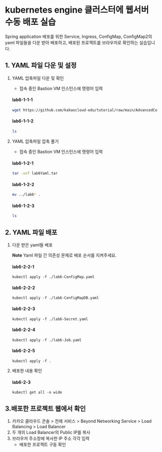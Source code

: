 # kubernetes engine 클러스터에 웹서버 수동 배포 실습

Spring application 배포를 위한 Service, Ingress, ConfigMap, ConfigMap2의 yaml 파일들을 다운 받아 배포하고, 배포된 프로젝트를 브라우저로 확인하는 실습입니다.


## 1. YAML 파일 다운 및 설정

1. YAML 압축파일 다운 및 확인
   - 접속 중인 Bastion VM 인스턴스에 명령어 입력
   #### **lab6-1-1-1**
   ```bash
   wget https://github.com/kakaocloud-edu/tutorial/raw/main/AdvancedCourse/src/manifests/lab6Yaml.tar
   ```

   #### **lab6-1-1-2**
   ```bash
   ls
   ```

2. YAML 압축파일 압축 풀기
   - 접속 중인 Bastion VM 인스턴스에 명령어 입력
   #### **lab6-1-2-1**
   ```bash
   tar -xvf lab6Yaml.tar
   ```

   #### **lab6-1-2-2**
   ```bash
   mv ../lab6* .
   ```

   #### **lab6-1-2-3**
   ```bash
   ls
   ```

## 2. YAML 파일 배포


1. 다운 받은 yaml들 배포

   **Note** Yaml 파일 간 의존성 문제로 배포 순서를 지켜주세요.
   #### **lab6-2-2-1**
   ```
   kubectl apply -f ./lab6-ConfigMap.yaml
   ```
   
   #### **lab6-2-2-2**
   ```
   kubectl apply -f ./lab6-ConfigMapDB.yaml
   ```

   #### **lab6-2-2-3**
   ```
   kubectl apply -f ./lab6-Secret.yaml
   ```

   #### **lab6-2-2-4**
   ```
   kubectl apply -f ./lab6-Job.yaml
   ```

   #### **lab6-2-2-5**
   ```
   kubectl apply -f .
   ```

3. 배포한 내용 확인
   #### **lab6-2-3**
   ```
   kubectl get all -o wide
   ```

## 3.배포한 프로젝트 웹에서 확인

 1. 카카오 클라우드 콘솔 > 전체 서비스 > Beyond Networking Service > Load Balancing > Load Balancer
 2. 두 개의 Load Balancer의 Public IP를 복사
 3. 브라우저 주소창에 복사한 IP 주소 각각 입력
    - 배포한 프로젝트 구동 확인

